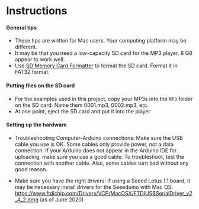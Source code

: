 Instructions
============

#### General tips

- These tips are written for Mac users. Your computing platform may be different.
- It may be that you need a low-capacity SD card for the MP3 player. 8 GB appear to work well.
- Use [SD Memory Card Formatter](https://www.sdcard.org/downloads/formatter/index.html) to format the SD card. Format it in FAT32 format.



#### Putting files on the SD card

- For the examples used in this project, copy your MP3s into the `MP3` folder on the SD card. Name them 0001.mp3, 0002.mp3, etc.
- At one point, eject the SD card and put it into the player



#### Setting up the hardware

- Troubleshooting Computer-Arduino connections: Make sure the USB cable you use is OK. Some cables only provide power, *not* a data connection. If your Arduino does not appear in the Arduino IDE for uploading, make sure you use a good cable. To troubleshoot, test the connection with another cable. Also, some cables turn bad without any good reason.

- Make sure you have the right drivers: If using a Seeed Lotus 1.1 board, it may be necessary install drivers for the Seeeduino with Mac OS: https://www.ftdichip.com/Drivers/VCP/MacOSX/FTDIUSBSerialDriver_v2_4_2.dmg (as of June 2020)




